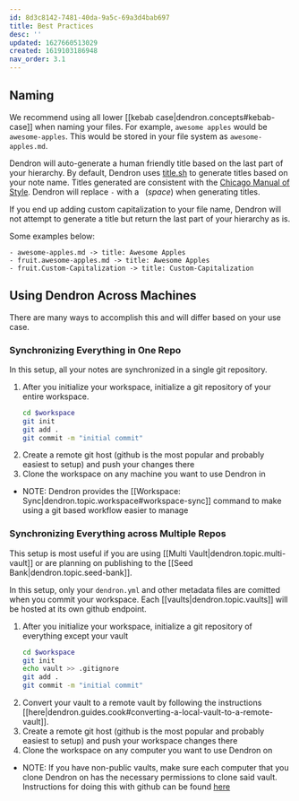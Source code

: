 ```yaml
---
id: 8d3c8142-7481-40da-9a5c-69a3d4bab697
title: Best Practices
desc: ''
updated: 1627660513029
created: 1619103186948
nav_order: 3.1
---
```


## Naming

We recommend using all lower [[kebab case|dendron.concepts#kebab-case]] when naming your files. For example, `awesome apples` would be `awesome-apples`. This would be stored in your file system as `awesome-apples.md`. 

Dendron will auto-generate a human friendly title based on the last part of your hierarchy. By default, Dendron uses [title.sh](https://title.sh/) to generate titles based on your note name. Titles generated are consistent with the [Chicago Manual of Style](https://www.chicagomanualofstyle.org/home.html). Dendron will replace `-` with a ` `(_space_) when generating titles. 

If you end up adding custom capitalization to your file name, Dendron will not attempt to generate a title but return the last part of your hierarchy as is.

Some examples below:

```
- awesome-apples.md -> title: Awesome Apples
- fruit.awesome-apples.md -> title: Awesome Apples
- fruit.Custom-Capitalization -> title: Custom-Capitalization
```

## Using Dendron Across Machines

There are many ways to accomplish this and will differ based on your use case.

### Synchronizing Everything in One Repo

In this setup, all your notes are synchronized in a single git repository. 

1. After you initialize your workspace, initialize a git repository of your entire workspace. 
	```sh
	cd $workspace
	git init
	git add .
	git commit -m "initial commit"
	```
1. Create a remote git host (github is the most popular and probably easiest to setup) and push your changes there
1. Clone the workspace on any machine you want to use Dendron in

- NOTE: Dendron provides the [[Workspace: Sync|dendron.topic.workspace#workspace-sync]] command to make using a git based workflow easier to manage


### Synchronizing Everything across Multiple Repos

This setup is most useful if you are using [[Multi Vault|dendron.topic.multi-vault]] or are planning on publishing to the [[Seed Bank|dendron.topic.seed-bank]].

In this setup, only your `dendron.yml` and other metadata files are comitted when you commit your workspace. Each [[vaults|dendron.topic.vaults]] will be hosted at its own github endpoint. 

1. After you initialize your workspace, initialize a git repository of everything except your vault
	```sh
	cd $workspace
	git init
	echo vault >> .gitignore
	git add .
	git commit -m "initial commit"
	```
1. Convert your vault to a remote vault by following the instructions [[here|dendron.guides.cook#converting-a-local-vault-to-a-remote-vault]].
1. Create a remote git host (github is the most popular and probably easiest to setup) and push your workspace changes there
1. Clone the workspace on any computer you want to use Dendron on

- NOTE: If you have non-public vaults, make sure each computer that you clone Dendron on has the necessary permissions to clone said vault. Instructions for doing this with github can be found [here](https://saas.dendron.so/notes/L80sFsAAcOO_0ztqZrN1J.html)




